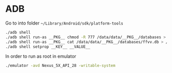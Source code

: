 # ADB


Go to into folder `~/Library/Android/sdk/platform-tools`

```bash
./adb shell
./adb shell run-as __PKG__ chmod -R 777 /data/data/__PKG__/databases > /tmp/sqlite.db
./adb shell run-as __PKG__ cat /data/data/__PKG__/databases/ffvv.db > /tmp/sqlite.db
./adb shell setprop __KEY__ __VALUE__

```

In order to run as root in emulator

```bash
./emulator -avd Nexus_5X_API_28 -writable-system
```